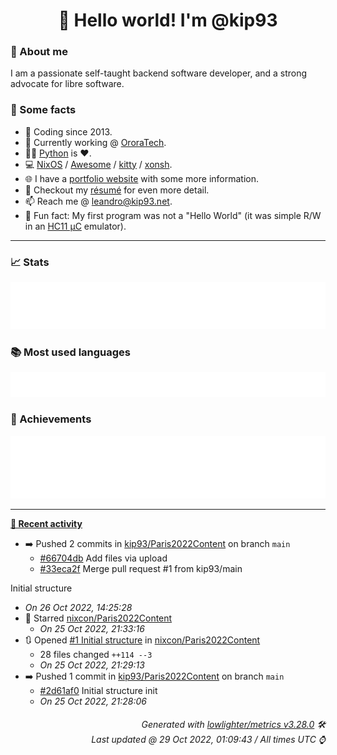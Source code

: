 <!-- README template, populated using this action:
     https://github.com/kip93/kip93/blob/main/.github/workflows/readme.yml. -->

<h1 align="center">👋 Hello world! I'm @kip93</h1> <!-- LOGIN => username -->

### 👤 About me

I am a passionate self-taught backend software developer, and a strong advocate for libre software.


### 💬 Some facts

* 📅 Coding since 2013.
* 💼 Currently working @ [OroraTech](https://ororatech.com/).
* 👨‍💻 [Python](https://github.com/search?q=user%3Akip93&l=python) is ❤️. <!-- LOGIN => username -->
* 💻 [NixOS](https://github.com/NixOS/) /
     [Awesome](https://github.com/awesomeWM/) /
     [kitty](https://github.com/kovidgoyal/kitty/) /
     [xonsh](https://github.com/xonsh/).
* 🌐 I have a [portfolio website](https://kip93.net/) with some more information.
* 📝 Checkout my [résumé](https://kip93.net/resume/) for even more detail.
* 📫 Reach me @ [leandro@kip93.net](mailto:leandro@kip93.net).
* 🎲 Fun fact: My first program was not a "Hello World" (it was simple R/W in an [HC11 µC](https://en.wikipedia.org/wiki/68HC11) emulator).


-----------------------------------------------------------------------------------------------------------------------


### 📈 Stats

![](./stats.svg)


### 📚 Most used languages <!-- by percentage, in decreasing order -->

![](./languages.svg)


### 🏅 Achievements

![](./achievements.svg)


-----------------------------------------------------------------------------------------------------------------------


**[📰 Recent activity](https://github.com/kip93)**
* ➡️ Pushed 2 commits in [kip93/Paris2022Content](https://github.com/kip93/Paris2022Content) on branch `main`
  * [#66704db](https://github.com/kip93/Paris2022Content/commit/66704db) Add files via upload
  * [#33eca2f](https://github.com/kip93/Paris2022Content/commit/33eca2f) Merge pull request #1 from kip93/main

Initial structure
  * *On 26 Oct 2022, 14:25:28*
* 🌟 Starred [nixcon/Paris2022Content](https://github.com/nixcon/Paris2022Content)
  * *On 25 Oct 2022, 21:33:16*
* 🔃 Opened [#1 Initial structure](https://github.com/nixcon/Paris2022Content/pull/1) in [nixcon/Paris2022Content](https://github.com/nixcon/Paris2022Content)
  * 28 files changed `++114 --3`
  * *On 25 Oct 2022, 21:29:13*
* ➡️ Pushed 1 commit in [kip93/Paris2022Content](https://github.com/kip93/Paris2022Content) on branch `main`
  * [#2d61af0](https://github.com/kip93/Paris2022Content/commit/2d61af0) Initial structure init
  * *On 25 Oct 2022, 21:28:06*
 <!-- Last activity -->


<h6 align="right"><em>
    Generated with <a href="https://github.com/lowlighter/metrics/tree/latest/">lowlighter/metrics v3.28.0</a> 🛠️<br> <!-- VERSION => MAJOR.minor.patch -->
    Last updated @ 29 Oct 2022, 01:09:43 / All times UTC ⌚ <!-- meta.generated => DD/MM/YYYY, hh:mm -->
</em></h6>
